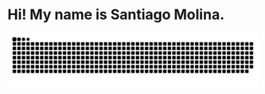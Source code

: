 <h1> Hi! My name is Santiago Molina. </h1>

 
  ![Snake animation](https://github.com/ellen2121/ellen2121/blob/output/github-contribution-grid-snake.svg)
 
